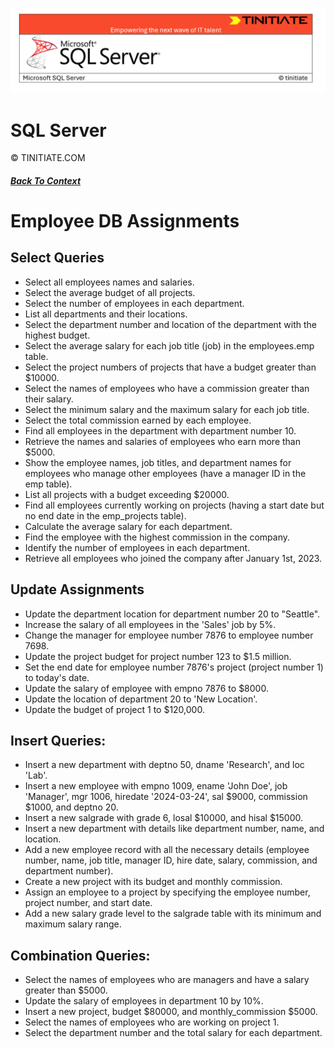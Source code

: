 ![SQL Server Tinitiate Image](sqlservericon.png)

# SQL Server
&copy; TINITIATE.COM

##### [Back To Context](./README.md)

# Employee DB Assignments

## Select Queries
* Select all employees names and salaries.
* Select the average budget of all projects.
* Select the number of employees in each department.
* List all departments and their locations.
* Select the department number and location of the department with the highest budget.
* Select the average salary for each job title (job) in the employees.emp table.
* Select the project numbers of projects that have a budget greater than $10000.
* Select the names of employees who have a commission greater than their salary.
* Select the minimum salary and the maximum salary for each job title.
* Select the total commission earned by each employee.
* Find all employees in the department with department number 10.
* Retrieve the names and salaries of employees who earn more than $5000.
* Show the employee names, job titles, and department names for employees who 
  manage other employees (have a manager ID in the emp table).
* List all projects with a budget exceeding $20000.
* Find all employees currently working on projects 
  (having a start date but no end date in the emp_projects table).
* Calculate the average salary for each department.
* Find the employee with the highest commission in the company.
* Identify the number of employees in each department.
* Retrieve all employees who joined the company after January 1st, 2023.

## Update Assignments
* Update the department location for department number 20 to "Seattle".
* Increase the salary of all employees in the 'Sales' job by 5%.
* Change the manager for employee number 7876 to employee number 7698.
* Update the project budget for project number 123 to $1.5 million.
* Set the end date for employee number 7876's project (project number 1) to today's date.
* Update the salary of employee with empno 7876 to $8000.
* Update the location of department 20 to 'New Location'.
* Update the budget of project 1 to $120,000.

## Insert Queries:
* Insert a new department with deptno 50, dname 'Research', and loc 'Lab'.
* Insert a new employee with empno 1009, ename 'John Doe', job 'Manager',
mgr 1006, hiredate '2024-03-24', sal $9000, commission $1000, and deptno 20.
* Insert a new salgrade with grade 6, losal $10000, and hisal $15000.
* Insert a new department with details like department number, name, and location.
* Add a new employee record with all the necessary details (employee number, name, 
  job title, manager ID, hire date, salary, commission, and department number).
* Create a new project with its budget and monthly commission.
* Assign an employee to a project by specifying the employee number, project number, and start date.
* Add a new salary grade level to the salgrade table with its minimum and maximum salary range.

## Combination Queries:
* Select the names of employees who are managers and have a salary greater than $5000.
* Update the salary of employees in department 10 by 10%.
* Insert a new project, budget $80000, and monthly_commission $5000.
* Select the names of employees who are working on project 1.
* Select the department number and the total salary for each department.



